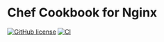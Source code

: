 # Chef Cookbook for Nginx

[![GitHub license](https://img.shields.io/github/license/jbox-web/cookbook-nginx.svg)](https://github.com/jbox-web/cookbook-nginx/blob/master/LICENSE)
[![CI](https://github.com/jbox-web/cookbook-nginx/workflows/CI/badge.svg)](https://github.com/jbox-web/cookbook-nginx/actions)
